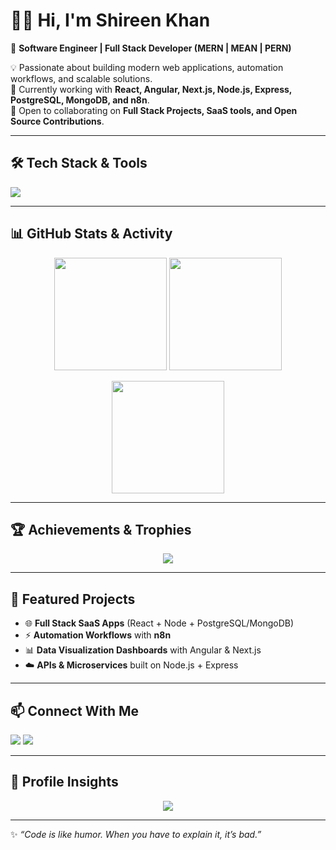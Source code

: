 # 👩‍💻 Hi, I'm Shireen Khan  

🚀 **Software Engineer | Full Stack Developer (MERN | MEAN | PERN)**  

💡 Passionate about building modern web applications, automation workflows, and scalable solutions.  
🌱 Currently working with **React, Angular, Next.js, Node.js, Express, PostgreSQL, MongoDB, and n8n**.  
🤝 Open to collaborating on **Full Stack Projects, SaaS tools, and Open Source Contributions**.  

---

## 🛠️ Tech Stack & Tools  
<p align="left">
  <img src="https://skillicons.dev/icons?i=react,angular,nextjs,nodejs,express,mongodb,postgres,typescript,javascript,html,css,tailwind,bootstrap,nestjs,git,github,linux,docker" />
</p>

---

## 📊 GitHub Stats & Activity  

<p align="center">
  <img src="https://github-readme-stats.vercel.app/api?username=shireenkhan-developer&show_icons=true&hide_border=true&theme=radical&count_private=true" height="180em"/>
  <img src="https://github-readme-stats.vercel.app/api/top-langs/?username=shireenkhan-developer&layout=compact&hide_border=true&theme=radical&langs_count=8" height="180em"/>
</p>  

<p align="center">
  <img src="https://github-readme-streak-stats.herokuapp.com/?user=shireenkhan-developer&theme=radical&hide_border=true" height="180em" />
</p>

---

## 🏆 Achievements & Trophies  
<p align="center">
  <img src="https://github-profile-trophy.vercel.app/?username=shireenkhan-developer&theme=radical&no-frame=true&row=1&column=6" />
</p>

---

## 🚀 Featured Projects  
- 🌐 **Full Stack SaaS Apps** (React + Node + PostgreSQL/MongoDB)  
- ⚡ **Automation Workflows** with **n8n**  
- 📊 **Data Visualization Dashboards** with Angular & Next.js  
- ☁️ **APIs & Microservices** built on Node.js + Express  

---

## 📫 Connect With Me  
<p>
  <a href="https://www.linkedin.com/in/shireen-khan1/"><img src="https://img.shields.io/badge/LinkedIn-%230077B5.svg?style=for-the-badge&logo=linkedin&logoColor=white"/></a>
  <a href="mailto:skhan.software2@gmail.com"><img src="https://img.shields.io/badge/Email-%23EA4335.svg?style=for-the-badge&logo=gmail&logoColor=white"/></a>
</p>  

---

## 👀 Profile Insights  
<p align="center">
  <img src="https://komarev.com/ghpvc/?username=shireenkhan-developer&label=Profile%20Views&color=blueviolet&style=for-the-badge" />
</p>

---

✨ *“Code is like humor. When you have to explain it, it’s bad.”*  
